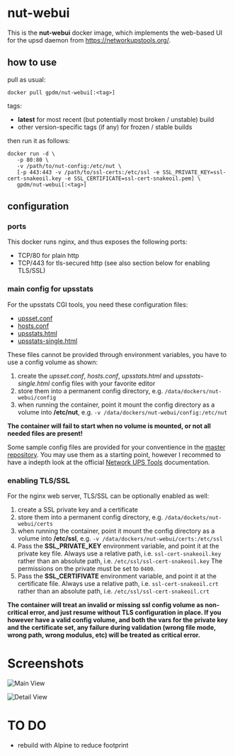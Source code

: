 # nut-webui

This is the **nut-webui** docker image, which implements the web-based UI for the upsd daemon from https://networkupstools.org/.


## how to use

pull as usual:
 
```
docker pull gpdm/nut-webui[:<tag>]
```

tags:
* **latest** for most recent (but potentially most broken / unstable) build
* other version-specific tags (if any) for frozen / stable builds

then run it as follows:

```
docker run -d \
   -p 80:80 \
   -v /path/to/nut-config:/etc/nut \
   [-p 443:443 -v /path/to/ssl-certs:/etc/ssl -e SSL_PRIVATE_KEY=ssl-cert-snakeoil.key -e SSL_CERTIFICATE=ssl-cert-snakeoil.pem] \
   gpdm/nut-webui[:<tag>]
```


## configuration

### ports

This docker runs nginx, and thus exposes the following ports:

* TCP/80 for plain http
* TCP/443 for tls-secured http (see also section below for enabling TLS/SSL)


### main config for upsstats

For the upsstats CGI tools, you need these configuration files:

* [upsset.conf](https://networkupstools.org/docs/man/upsset.conf.html)
* [hosts.conf](https://networkupstools.org/docs/man/hosts.conf.html)
* [upsstats.html](https://networkupstools.org/docs/man/upsstats.html.html)
* [upsstats-single.html](https://networkupstools.org/docs/man/upsstats.html.html)

These files cannot be provided through environment variables, 
you have to use a config volume as shown:

1. create the *upsset.conf*, *hosts.conf*, *upsstats.html* and *upsstats-single.html* config files with your favorite editor
2. store them into a permanent config directory, e.g. `/data/dockers/nut-webui/config`
3. when running the container, point it mount the config directory as a volume into **/etc/nut**, e.g.
   `-v /data/dockers/nut-webui/config:/etc/nut`

**The container will fail to start when no volume is mounted, or not all needed files are present!**

Some sample config files are provided for your conventience in the [master repository](https://github.com/gpdm/nut/tree/master/nut-webui/files/etc/nut).
You may use them as a starting point, however I recommed to have a indepth look at the official
[Network UPS Tools](https://networkupstools.org/) documentation.


### enabling TLS/SSL

For the nginx web server, TLS/SSL can be optionally enabled as well:

1. create a SSL private key and a certificate
2. store them into a permanent config directory, e.g. `/data/dockets/nut-webui/certs`
3. when running the container, point it mount the config directory as a volume into **/etc/ssl**, e.g.
   `-v /data/dockers/nut-webui/certs:/etc/ssl`
4. Pass the **SSL_PRIVATE_KEY** environment variable, and point it at the private key file.
   Always use a relative path, i.e. `ssl-cert-snakeoil.key` rather than an absolute path, i.e. `/etc/ssl/ssl-cert-snakeoil.key` 
   The permissions on the private must be set to `0400`.
5. Pass the **SSL_CERTIFIVATE** environment variable, and point it at the certificate file.
   Always use a relative path, i.e. `ssl-cert-snakeoil.crt` rather than an absolute path, i.e. `/etc/ssl/ssl-cert-snakeoil.crt` 

**The container will treat an invalid or missing ssl config volume as non-critical error, and just resume without TLS configuration in place.
If you however have a valid config volume, and both the vars for the private key and the certificate set, any failure during validation
(wrong file mode, wrong path, wrong modulus, etc) will be treated as critical error.**

# Screenshots

![Main View](https://raw.githubusercontent.com/gpdm/nut/nut-webui/docs/main.png)

![Detail View](https://raw.githubusercontent.com/gpdm/nut/nut-webui/docs/detail.png)


# TO DO 

* rebuild with Alpine to reduce footprint
